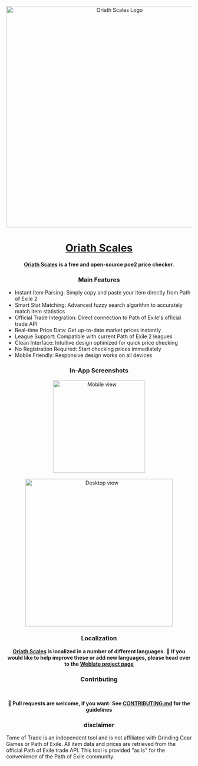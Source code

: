 <div align="center">

<a href="https://oriathscales.com">
    <img src="./.github/assets/vtuber.png" alt="Oriath
    Scales Logo" title="Oriath Scales" width="600"/>
</a>

# [Oriath Scales](https://oriathscales.com)

**[Oriath Scales](https://github.com/Lost-Saint/Oriath-Scales) is a free and open-source poe2 price checker.**

### Main Features

<div align="left">

* Instant Item Parsing: Simply copy and paste your item directly from Path of Exile 2
* Smart Stat Matching: Advanced fuzzy search algorithm to accurately match item statistics
* Official Trade Integration: Direct connection to Path of Exile's official trade API
* Real-time Price Data: Get up-to-date market prices instantly
* League Support: Compatible with current Path of Exile 2 leagues
* Clean Interface: Intuitive design optimized for quick price checking
* No Registration Required: Start checking prices immediately
* Mobile Friendly: Responsive design works on all devices

</div>

### In-App Screenshots

<div align="center">
    <img src="./metadata/en-US/images/phoneScreenshots/1.png" alt="Mobile view" width="250"/>
</div>

<br>

<div align="center">
    <img src="./metadata/en-US/images/tenInchScreenshots/1.png" alt="Desktop view" width="400"/>
</div>

### Localization

**[Oriath Scales](https://github.com/Lost-Saint/Oriath-Scales) is localized in a number of different languages.**
**📌 If you would like to help improve these or add new languages,
please head over to the [Weblate project page](https://hosted.weblate.org/engage/kotatsu/)**

### Contributing

</br>

**📌 Pull requests are welcome, if you want: See [CONTRIBUTING.md](https://github.com/Lost-Saint/Oriath-Scales/blob/devel/CONTRIBUTING.md) for the guidelines**

### disclaimer

<div align="left">

Tome of Trade is an independent tool and is not affiliated with Grinding Gear Games or Path of Exile. All item data and prices are retrieved from the official Path of Exile trade API. This tool is provided "as is" for the convenience of the Path of Exile community.

</div>
